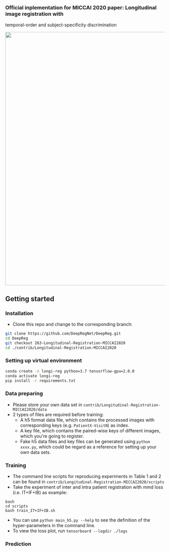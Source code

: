 ### Official inplementation for MICCAI 2020 paper: Longitudinal image registration with
temporal-order and subject-specificity discrimination

<img src="https://github.com/DeepRegNet/DeepReg/blob/263-Longitudinal-Registration-MICCAI2020/contrib/Longitudinal-Registration-MICCAI2020/figures/pipline.png" width="800"/>


## Getting started
### Installation
- Clone this repo and change to the corresponding branch:
```bash
git clone https://github.com/DeepRegNet/DeepReg.git
cd DeepReg
git checkout 263-Longitudinal-Registration-MICCAI2020
cd ./contrib/Longitudinal-Registration-MICCAI2020
```

### Setting up virtual environment
```bash
conda create -n longi-reg python=3.7 tensorflow-gpu=2.0.0
conda activate longi-reg
pip install -r requirements.txt
```

### Data preparing
- Please store your own data set in `contrib/Longitudinal-Registration-MICCAI2020/data`
- 2 types of files are required before training:
  - A h5 format data file, which contains the processed images with corresponding keys (e.g. `PatientX-VisitN`) as index.
  - A key file, which contains the paired-wise keys of different images, which you're going to register.
  - Fake h5 data files and key files can be generated using `python xxxx.py`, which could be regard as a reference for setting up your own data sets.

### Training
- The command line scripts for reproducing experiments in Table 1 and 2 can be found in `contrib/Longitudinal-Registration-MICCAI2020/scripts`
- Take the experiment of inter and intra patient registration with mmd loss (i.e. IT+IF+IB) as example:
```
bash
cd scripts
bash train_IT+IF+IB.sh
```
- You can use `python main_h5.py --help` to see the definition of the hyper-parameters in the command line.
- To view the loss plot, run `tensorboard --logdir ./logs`

### Prediction

